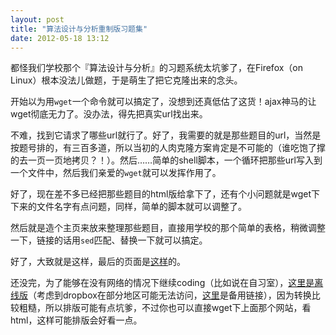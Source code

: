 ```yaml
---
layout: post
title: "算法设计与分析重制版习题集"
date: 2012-05-18 13:12
---
```

都怪我们学校那个『算法设计与分析』的习题系统太坑爹了，在Firefox（on Linux）根本没法儿做题，于是萌生了把它克隆出来的念头。

开始以为用`wget`一个命令就可以搞定了，没想到还真低估了这货！ajax神马的让wget彻底无力了。没办法，得先把真实url找出来。

不难，找到它请求了哪些url就行了。好了，我需要的就是那些题目的url，当然是按题号排的，有三百多道，所以当初的人肉克隆方案肯定是不可能的（谁吃饱了撑的去一页一页地拷贝？！）。然后……简单的shell脚本，一个循环把那些url写入到一个文件中，然后我们亲爱的`wget`就可以发挥作用了。

好了，现在差不多已经把那些题目的html版给拿下了，还有个小问题就是wget下下来的文件名字有点问题，同样，简单的脚本就可以调整了。

然后就是造个主页来放来整理那些题目，直接用学校的那个简单的表格，稍微调整一下，链接的话用`sed`匹配、替换一下就可以搞定。

好了，大致就是这样，最后的页面是[这样](http://heyisaac.tk)的。

还没完，为了能够在没有网络的情况下继续coding（比如说在自习室），[这里是离线版](http://is.gd/hiYboa)（考虑到dropbox在部分地区可能无法访问，[这里](http://is.gd/E4TPeQ)是备用链接），因为转换比较粗糙，所以排版可能有点坑爹，不过你也可以直接wget下上面那个网站，看html，这样可能排版会好看一点。
